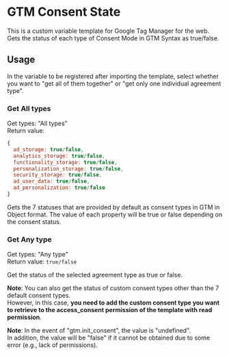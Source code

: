 # GTM Consent State
This is a custom variable template for Google Tag Manager for the web.  
Gets the status of each type of Consent Mode in GTM Syntax as true/false.

## Usage
In the variable to be registered after importing the template, select whether you want to "get all of them together" or "get only one individual agreement type".

### Get All types
Get types: "All types"  
Return value:
```js
{  
  ad_storage: true/false,  
  analytics_storage: true/false,  
  functionality_storage: true/false,  
  personalization_storage: true/false,  
  security_storage: true/false,
  ad_user_data: true/false,
  ad_personalization: true/false
}
```

Gets the 7 statuses that are provided by default as consent types in GTM in Object format.
The value of each property will be true or false depending on the consent status.

### Get Any type
Get types: "Any type"  
Return value: `true/false`

Get the status of the selected agreement type as true or false.

**Note**: You can also get the status of custom consent types other than the 7 default consent types.  
However, in this case, **you need to add the custom consent type you want to retrieve to the access_consent permission of the template with read permission**.

**Note**: In the event of "gtm.init_consent", the value is "undefined".  
In addition, the value will be "false" if it cannot be obtained due to some error (e.g., lack of permissions).
